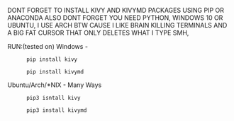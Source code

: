 DONT FORGET TO INSTALL KIVY AND KIVYMD PACKAGES USING PIP OR ANACONDA 
ALSO DONT FORGET YOU NEED PYTHON, WINDOWS 10 OR UBUNTU, I USE ARCH BTW CAUSE I LIKE BRAIN KILLING TERMINALS AND A BIG FAT CURSOR THAT ONLY DELETES WHAT I TYPE SMH,


RUN:(tested on)
Windows - 

          pip install kivy

          pip install kivymd
          
Ubuntu/Arch/*NIX -  Many Ways
          

          pip3 isntall kivy 
          
          pip3 install kivymd
